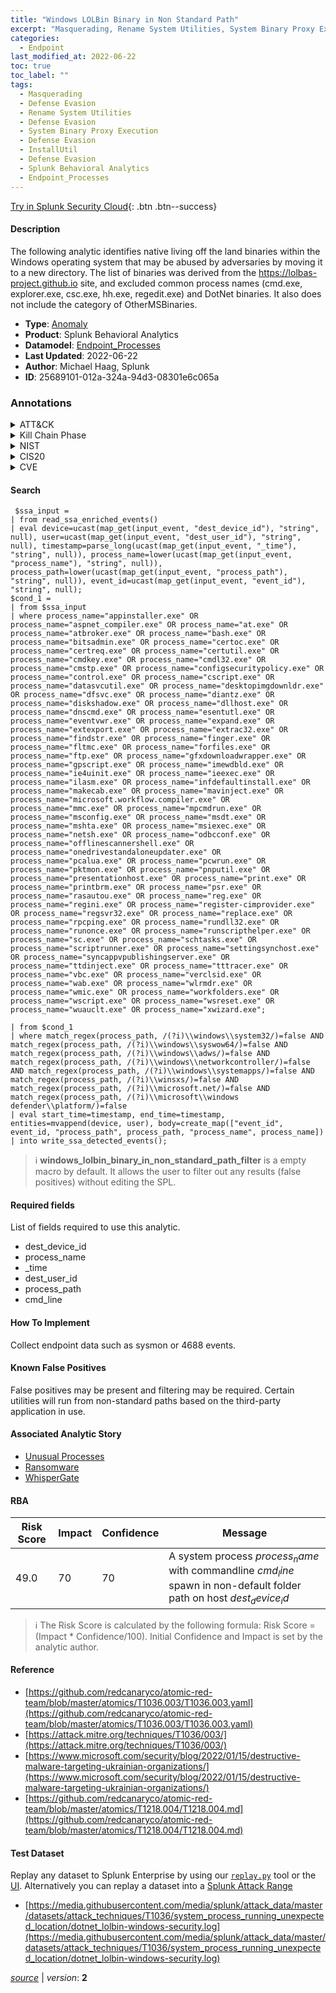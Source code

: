 ```yaml
---
title: "Windows LOLBin Binary in Non Standard Path"
excerpt: "Masquerading, Rename System Utilities, System Binary Proxy Execution, InstallUtil"
categories:
  - Endpoint
last_modified_at: 2022-06-22
toc: true
toc_label: ""
tags:
  - Masquerading
  - Defense Evasion
  - Rename System Utilities
  - Defense Evasion
  - System Binary Proxy Execution
  - Defense Evasion
  - InstallUtil
  - Defense Evasion
  - Splunk Behavioral Analytics
  - Endpoint_Processes
---
```




[Try in Splunk Security Cloud](https://www.splunk.com/en_us/cyber-security.html){: .btn .btn--success}

#### Description

The following analytic identifies native living off the land binaries within the Windows operating system that may be abused by adversaries by moving it to a new directory. The list of binaries was derived from the https://lolbas-project.github.io site, and excluded common process names (cmd.exe, explorer.exe, csc.exe, hh.exe, regedit.exe) and DotNet binaries. It also does not include the category of OtherMSBinaries.

- **Type**: [Anomaly](https://github.com/splunk/security_content/wiki/Detection-Analytic-Types)
- **Product**: Splunk Behavioral Analytics
- **Datamodel**: [Endpoint_Processes](https://docs.splunk.com/Documentation/CIM/latest/User/EndpointProcesses)
- **Last Updated**: 2022-06-22
- **Author**: Michael Haag, Splunk
- **ID**: 25689101-012a-324a-94d3-08301e6c065a

### Annotations
<details>
  <summary>ATT&CK</summary>

<div markdown="1">

#### [ATT&CK](https://attack.mitre.org/)

| ID          | Technique   | Tactic         |
| ----------- | ----------- |--------------- |
| [T1036](https://attack.mitre.org/techniques/T1036/) | Masquerading | Defense Evasion |

| [T1036.003](https://attack.mitre.org/techniques/T1036/003/) | Rename System Utilities | Defense Evasion |

| [T1218](https://attack.mitre.org/techniques/T1218/) | System Binary Proxy Execution | Defense Evasion |

| [T1218.004](https://attack.mitre.org/techniques/T1218/004/) | InstallUtil | Defense Evasion |

</div>
</details>


<details>
  <summary>Kill Chain Phase</summary>

<div markdown="1">

* Actions on Objectives


</div>
</details>


<details>
  <summary>NIST</summary>

<div markdown="1">

* PR.PT
* DE.CM



</div>
</details>

<details>
  <summary>CIS20</summary>

<div markdown="1">

* CIS 8



</div>
</details>

<details>
  <summary>CVE</summary>

<div markdown="1">


</div>
</details>


#### Search

```
 $ssa_input = 
| from read_ssa_enriched_events() 
| eval device=ucast(map_get(input_event, "dest_device_id"), "string", null), user=ucast(map_get(input_event, "dest_user_id"), "string", null), timestamp=parse_long(ucast(map_get(input_event, "_time"), "string", null)), process_name=lower(ucast(map_get(input_event, "process_name"), "string", null)), process_path=lower(ucast(map_get(input_event, "process_path"), "string", null)), event_id=ucast(map_get(input_event, "event_id"), "string", null);
$cond_1 = 
| from $ssa_input 
| where process_name="appinstaller.exe" OR process_name="aspnet_compiler.exe" OR process_name="at.exe" OR process_name="atbroker.exe" OR process_name="bash.exe" OR process_name="bitsadmin.exe" OR process_name="certoc.exe" OR process_name="certreq.exe" OR process_name="certutil.exe" OR process_name="cmdkey.exe" OR process_name="cmdl32.exe" OR process_name="cmstp.exe" OR process_name="configsecuritypolicy.exe" OR process_name="control.exe" OR process_name="cscript.exe" OR process_name="datasvcutil.exe" OR process_name="desktopimgdownldr.exe" OR process_name="dfsvc.exe" OR process_name="diantz.exe" OR process_name="diskshadow.exe" OR process_name="dllhost.exe" OR process_name="dnscmd.exe" OR process_name="esentutl.exe" OR process_name="eventvwr.exe" OR process_name="expand.exe" OR process_name="extexport.exe" OR process_name="extrac32.exe" OR process_name="findstr.exe" OR process_name="finger.exe" OR process_name="fltmc.exe" OR process_name="forfiles.exe" OR process_name="ftp.exe" OR process_name="gfxdownloadwrapper.exe" OR process_name="gpscript.exe" OR process_name="imewdbld.exe" OR process_name="ie4uinit.exe" OR process_name="ieexec.exe" OR process_name="ilasm.exe" OR process_name="infdefaultinstall.exe" OR process_name="makecab.exe" OR process_name="mavinject.exe" OR process_name="microsoft.workflow.compiler.exe" OR process_name="mmc.exe" OR process_name="mpcmdrun.exe" OR process_name="msconfig.exe" OR process_name="msdt.exe" OR process_name="mshta.exe" OR process_name="msiexec.exe" OR process_name="netsh.exe" OR process_name="odbcconf.exe" OR process_name="offlinescannershell.exe" OR process_name="onedrivestandaloneupdater.exe" OR process_name="pcalua.exe" OR process_name="pcwrun.exe" OR process_name="pktmon.exe" OR process_name="pnputil.exe" OR process_name="presentationhost.exe" OR process_name="print.exe" OR process_name="printbrm.exe" OR process_name="psr.exe" OR process_name="rasautou.exe" OR process_name="reg.exe" OR process_name="regini.exe" OR process_name="register-cimprovider.exe" OR process_name="regsvr32.exe" OR process_name="replace.exe" OR process_name="rpcping.exe" OR process_name="rundll32.exe" OR process_name="runonce.exe" OR process_name="runscripthelper.exe" OR process_name="sc.exe" OR process_name="schtasks.exe" OR process_name="scriptrunner.exe" OR process_name="settingsynchost.exe" OR process_name="syncappvpublishingserver.exe" OR process_name="ttdinject.exe" OR process_name="tttracer.exe" OR process_name="vbc.exe" OR process_name="verclsid.exe" OR process_name="wab.exe" OR process_name="wlrmdr.exe" OR process_name="wmic.exe" OR process_name="workfolders.exe" OR process_name="wscript.exe" OR process_name="wsreset.exe" OR process_name="wuauclt.exe" OR process_name="xwizard.exe";

| from $cond_1 
| where match_regex(process_path, /(?i)\\windows\\system32/)=false AND match_regex(process_path, /(?i)\\windows\\syswow64/)=false AND match_regex(process_path, /(?i)\\windows\\adws/)=false AND match_regex(process_path, /(?i)\\windows\\networkcontroller/)=false AND match_regex(process_path, /(?i)\\windows\\systemapps/)=false AND match_regex(process_path, /(?i)\\winsxs/)=false AND match_regex(process_path, /(?i)\\microsoft.net/)=false AND match_regex(process_path, /(?i)\\microsoft\\windows defender\\platform/)=false 
| eval start_time=timestamp, end_time=timestamp, entities=mvappend(device, user), body=create_map(["event_id", event_id, "process_path", process_path, "process_name", process_name]) 
| into write_ssa_detected_events();
```

> :information_source:
> **windows_lolbin_binary_in_non_standard_path_filter** is a empty macro by default. It allows the user to filter out any results (false positives) without editing the SPL.



#### Required fields
List of fields required to use this analytic.
* dest_device_id
* process_name
* _time
* dest_user_id
* process_path
* cmd_line



#### How To Implement
Collect endpoint data such as sysmon or 4688 events.
#### Known False Positives
False positives may be present and filtering may be required. Certain utilities will run from non-standard paths based on the third-party application in use.

#### Associated Analytic Story
* [Unusual Processes](/stories/unusual_processes)
* [Ransomware](/stories/ransomware)
* [WhisperGate](/stories/whispergate)




#### RBA

| Risk Score  | Impact      | Confidence   | Message      |
| ----------- | ----------- |--------------|--------------|
| 49.0 | 70 | 70 | A system process $process_name$ with commandline $cmd_line$ spawn in non-default folder path on host $dest_device_id$ |


> :information_source:
> The Risk Score is calculated by the following formula: Risk Score = (Impact * Confidence/100). Initial Confidence and Impact is set by the analytic author.


#### Reference

* [https://github.com/redcanaryco/atomic-red-team/blob/master/atomics/T1036.003/T1036.003.yaml](https://github.com/redcanaryco/atomic-red-team/blob/master/atomics/T1036.003/T1036.003.yaml)
* [https://attack.mitre.org/techniques/T1036/003/](https://attack.mitre.org/techniques/T1036/003/)
* [https://www.microsoft.com/security/blog/2022/01/15/destructive-malware-targeting-ukrainian-organizations/](https://www.microsoft.com/security/blog/2022/01/15/destructive-malware-targeting-ukrainian-organizations/)
* [https://github.com/redcanaryco/atomic-red-team/blob/master/atomics/T1218.004/T1218.004.md](https://github.com/redcanaryco/atomic-red-team/blob/master/atomics/T1218.004/T1218.004.md)



#### Test Dataset
Replay any dataset to Splunk Enterprise by using our [`replay.py`](https://github.com/splunk/attack_data#using-replaypy) tool or the [UI](https://github.com/splunk/attack_data#using-ui).
Alternatively you can replay a dataset into a [Splunk Attack Range](https://github.com/splunk/attack_range#replay-dumps-into-attack-range-splunk-server)

* [https://media.githubusercontent.com/media/splunk/attack_data/master/datasets/attack_techniques/T1036/system_process_running_unexpected_location/dotnet_lolbin-windows-security.log](https://media.githubusercontent.com/media/splunk/attack_data/master/datasets/attack_techniques/T1036/system_process_running_unexpected_location/dotnet_lolbin-windows-security.log)



[*source*](https://github.com/splunk/security_content/tree/develop/detections/endpoint/windows_lolbin_binary_in_non_standard_path.yml) \| *version*: **2**